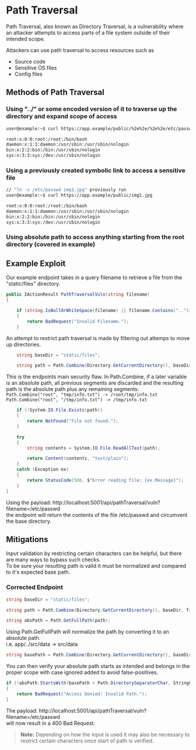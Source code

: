 # Path Traversal
Path Traversal, also known as Directory Traversal, is a vulnerability where an attacker attempts to access parts of a file system outside of their intended scope.

Attackers can use path traversal to access resources such as
- Source code
- Sensitive OS files
- Config files

## Methods of Path Traversal
### Using "../" or some encoded version of it to traverse up the directory and expand scope of access

``` zsh
user@example:~$ curl https://app.example/public/%2e%2e/%2e%2e/etc/passwd

root:x:0:0:root:/root:/bin/bash
daemon:x:1:1:daemon:/usr/sbin:/usr/sbin/nologin
bin:x:2:2:bin:/bin:/usr/sbin/nologin
sys:x:3:3:sys:/dev:/usr/sbin/nologin
```
### Using a previously created symbolic link to access a sensitive file
``` zsh
// "ln -s /etc/passwd img1.jpg" previously run
user@example:~$ curl https://app.example/public/img1.jpg

root:x:0:0:root:/root:/bin/bash
daemon:x:1:1:daemon:/usr/sbin:/usr/sbin/nologin
bin:x:2:2:bin:/bin:/usr/sbin/nologin
sys:x:3:3:sys:/dev:/usr/sbin/nologin
```
### Using absolute path to access anything starting from the root directory (covered in example)

## Example Exploit
Our example endpoint takes in a query filename to retrieve a file from  the "static/files" directory.

 
```csharp
public IActionResult PathTraversalVuln(string filename)
{

    if (string.IsNullOrWhiteSpace(filename) || filename.Contains(".."))
    {
        return BadRequest("Invalid Filename.");
    }
```
An attempt to restrict path traversal is made by filtering out attemps to move up directories.
```csharp 
    string baseDir = "static/files";

    string path = Path.Combine(Directory.GetCurrentDirectory(), baseDir, filename);
```
This is the endpoints main security flaw. In Path.Combine, if a later variable is an absolute path, all previous segments are discarded and the resulting path is the absolute path plus any remaining segments:  
`Path.Combine("root", "tmp/info.txt") -> /root/tmp/info.txt `  
`Path.Combine("root", "/tmp/info.txt") -> /tmp/info.txt  `

```csharp
    if (!System.IO.File.Exists(path))
    {
        return NotFound("File not found.");
    }

    try
    {
        string contents = System.IO.File.ReadAllText(path);

        return Content(contents, "text/plain");
    }
    catch (Exception ex)
    {
        return StatusCode(500, $"Error reading file: {ex.Message}");
    }
}
```

Using the payload:  http://localhost:5001/api/pathTraversal/vuln?filename=/etc/passwd  
the endpoint will return the contents of the file /etc/passwd and circumvent the base directory.

## Mitigations
Input validation by restricting certain characters can be helpful, but there are many ways to bypass such checks.  
To be sure your resulting path is valid it must be normalized and compared to it's expected base path.

### Corrected Endpoint
```csharp
string baseDir = "static/files";

string path = Path.Combine(Directory.GetCurrentDirectory(), baseDir, filename);

string absPath = Path.GetFullPath(path);
```
Using Path.GetFullPath will normalize the path by converting it to an absolute path.  
i.e. app/../src/data -> src/data

```csharp
string basePath = Path.Combine(Directory.GetCurrentDirectory(), baseDir);
```
You can then verify your absolute path starts as intended and belongs in the proper scope with case ignored added to avoid false-positives.
```csharp
if (!absPath.StartsWith(basePath + Path.DirectorySeparatorChar, StringComparison.OrdinalIgnoreCase))
{
    return BadRequest("Access Denied: Invalid Path.");
}
```

The payload:  http://localhost:5001/api/pathTraversal/vuln?filename=/etc/passwd  
will now result in a 400 Bad Request.

> **Note:** Depending on how the input is used it may also be necessary to restrict certain characters once start of path is verified.


